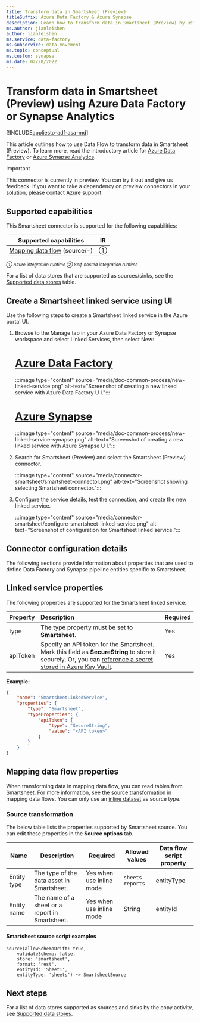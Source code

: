 ```yaml
---
title: Transform data in Smartsheet (Preview)
titleSuffix: Azure Data Factory & Azure Synapse
description: Learn how to transform data in Smartsheet (Preview) by using Data Factory or Azure Synapse Analytics.
ms.author: jianleishen
author: jianleishen
ms.service: data-factory
ms.subservice: data-movement
ms.topic: conceptual
ms.custom: synapse
ms.date: 02/28/2022
---
```


#  Transform data in Smartsheet (Preview) using Azure Data Factory or Synapse Analytics

[!INCLUDE[appliesto-adf-asa-md](includes/appliesto-adf-asa-md.md)]

This article outlines how to use Data Flow to transform data in Smartsheet (Preview). To learn more, read the introductory article for [Azure Data Factory](introduction.md) or [Azure Synapse Analytics](../synapse-analytics/overview-what-is.md).

> [!IMPORTANT]
> This connector is currently in preview. You can try it out and give us feedback. If you want to take a dependency on preview connectors in your solution, please contact [Azure support](https://azure.microsoft.com/support/).

## Supported capabilities

This Smartsheet connector is supported for the following capabilities:

| Supported capabilities|IR |
|---------| --------|
|[Mapping data flow](concepts-data-flow-overview.md) (source/-)|&#9312; |

<small>*&#9312; Azure integration runtime &#9313; Self-hosted integration runtime*</small>

For a list of data stores that are supported as sources/sinks, see the [Supported data stores](connector-overview.md#supported-data-stores) table.

## Create a Smartsheet linked service using UI

Use the following steps to create a Smartsheet linked service in the Azure portal UI.

1. Browse to the Manage tab in your Azure Data Factory or Synapse workspace and select Linked Services, then select New:

    # [Azure Data Factory](#tab/data-factory)

    :::image type="content" source="media/doc-common-process/new-linked-service.png" alt-text="Screenshot of creating a new linked service with Azure Data Factory U I.":::

    # [Azure Synapse](#tab/synapse-analytics)

    :::image type="content" source="media/doc-common-process/new-linked-service-synapse.png" alt-text="Screenshot of creating a new linked service with Azure Synapse U I.":::

2. Search for Smartsheet (Preview) and select the Smartsheet (Preview) connector.

    :::image type="content" source="media/connector-smartsheet/smartsheet-connector.png" alt-text="Screenshot showing selecting Smartsheet connector.":::

3. Configure the service details, test the connection, and create the new linked service.

    :::image type="content" source="media/connector-smartsheet/configure-smartsheet-linked-service.png" alt-text="Screenshot of configuration for Smartsheet linked service.":::

## Connector configuration details

The following sections provide information about properties that are used to define Data Factory and Synapse pipeline entities specific to Smartsheet.

## Linked service properties

The following properties are supported for the Smartsheet linked service:

| Property | Description | Required |
|:--- |:--- |:--- |
| type | The type property must be set to **Smartsheet**. |Yes |
| apiToken | Specify an API token for the Smartsheet. Mark this field as **SecureString** to store it securely. Or, you can [reference a secret stored in Azure Key Vault](store-credentials-in-key-vault.md). |Yes |

**Example:**

```json
{
    "name": "SmartsheetLinkedService",
    "properties": {
        "type": "Smartsheet",
        "typeProperties": {
            "apiToken": {
                "type": "SecureString",
                "value": "<API token>"
            }
        }
    }
}
```

## Mapping data flow properties

When transforming data in mapping data flow, you can read tables from Smartsheet. For more information, see the [source transformation](data-flow-source.md) in mapping data flows. You can only use an [inline dataset](data-flow-source.md#inline-datasets) as source type.

### Source transformation

The below table lists the properties supported by Smartsheet source. You can edit these properties in the **Source options** tab.

| Name | Description | Required | Allowed values | Data flow script property |
| ---- | ----------- | -------- | -------------- | ---------------- |
| Entity type | The type of the data asset in Smartsheet. | Yes when use inline mode| `sheets`  `reports` | entityType |
| Entity name | The name of a sheet or a report in Smartsheet. | Yes when use inline mode| String | entityId |

#### Smartsheet source script examples

```
source(allowSchemaDrift: true,
	validateSchema: false,
	store: 'smartsheet',
	format: 'rest',
	entityId: 'Sheet1',
	entityType: 'sheets') ~> SmartsheetSource
```

## Next steps

For a list of data stores supported as sources and sinks by the copy activity, see [Supported data stores](copy-activity-overview.md#supported-data-stores-and-formats).
